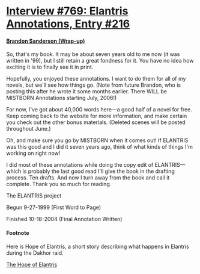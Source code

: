 # [Interview #769: Elantris Annotations, Entry #216](https://www.theoryland.com/intvmain.php?i=769#216)

#### [Brandon Sanderson (Wrap-up)](http://www.brandonsanderson.com/annotation/99/Elantris-Book-Wrap-Up)

So, that's my book. It may be about seven years old to me now (it was written in '99), but I still retain a great fondness for it. You have no idea how exciting it is to finally see it in print.

Hopefully, you enjoyed these annotations. I want to do them for all of my novels, but we'll see how things go. (Note from future Brandon, who is posting this after he wrote it some months earlier. There WILL be MISTBORN Annotations starting July, 2006!)

For now, I've got about 40,000 words here—a good half of a novel for free. Keep coming back to the website for more information, and make certain you check out the other bonus materials. (Deleted scenes will be posted throughout June.)

Oh, and make sure you go by MISTBORN when it comes out! If ELANTRIS was this good and I did it seven years ago, think of what kinds of things I'm working on right now!

I did most of these annotations while doing the copy edit of ELANTRIS—which is probably the last good read I'll give the book in the drafting process. Ten drafts. And now I turn away from the book and call it complete. Thank you so much for reading.

The ELANTRIS project
  
Begun 9-27-1999 (First Word to Page)
  
Finished 10-18-2004 (Final Annotation Written)

#### Footnote

Here is Hope of Elantris, a short story describing what happens in Elantris during the Dakhor raid.

[The Hope of Elantris](http://www.brandonsanderson.com/annotation/328/Elantris---The-Hope-of-Elantris)

